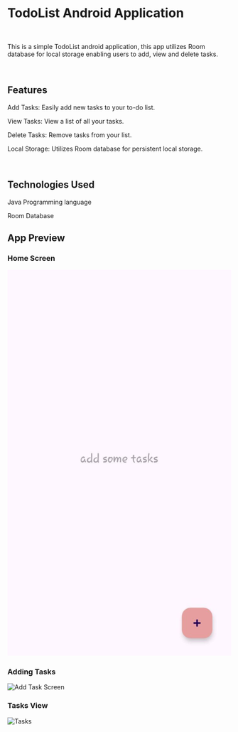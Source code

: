 <h1>TodoList Android Application</h1>
<br/>
<p>This is a simple TodoList android application, this app utilizes Room database for local storage enabling users to add, view and delete tasks.</p><br/>

<h2>Features</h2>

Add Tasks: Easily add new tasks to your to-do list.

View Tasks: View a list of all your tasks.

Delete Tasks: Remove tasks from your list.

Local Storage: Utilizes Room database for persistent local storage.


</br>
<h2>Technologies Used</h2>
Java Programming language 

Room Database

## App Preview

### Home Screen
![Home Screen](./screenshots/image1.jpg)

### Adding Tasks
![Add Task Screen](./screenshots/image2.png)

### Tasks View
![Tasks](./screenshots/image3.png)


